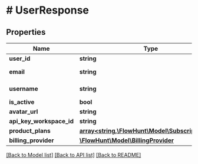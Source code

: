 # # UserResponse

## Properties

Name | Type | Description | Notes
------------ | ------------- | ------------- | -------------
**user_id** | **string** | User ID |
**email** | **string** | Email of the user |
**username** | **string** | Name of the user |
**is_active** | **bool** |  | [optional]
**avatar_url** | **string** |  | [optional]
**api_key_workspace_id** | **string** |  | [optional]
**product_plans** | [**array<string,\FlowHunt\Model\SubscriptionPlan>**](SubscriptionPlan.md) |  | [optional]
**billing_provider** | [**\FlowHunt\Model\BillingProvider**](BillingProvider.md) |  | [optional]

[[Back to Model list]](../../README.md#models) [[Back to API list]](../../README.md#endpoints) [[Back to README]](../../README.md)
